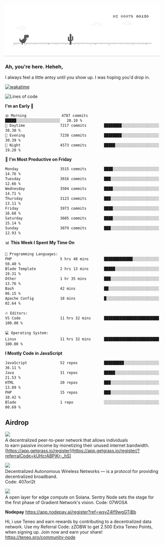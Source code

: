 
<div align="center">
    <img align="center" src="dino.gif">
</div>

### Ah, you're here. Heheh, 
I always feel a little antsy until you show up. I was hoping you'd drop in.

[![wakatime](https://wakatime.com/badge/user/8ad4afa2-1a56-40d1-a949-4663473915b6.svg)](https://wakatime.com/@mrepol742)

<!--START_SECTION:mrepol742-->
![Lines of code](https://img.shields.io/badge/From%20Hello%20World%20I%27ve%20Written-19.8%20million%20lines%20of%20code-blue)

**I'm an Early 🐤** 

```text
🌞 Morning                4787 commits        █████░░░░░░░░░░░░░░░░░░░░   20.10 % 
🌆 Daytime                7217 commits        ████████░░░░░░░░░░░░░░░░░   30.30 % 
🌃 Evening                7238 commits        ████████░░░░░░░░░░░░░░░░░   30.39 % 
🌙 Night                  4573 commits        █████░░░░░░░░░░░░░░░░░░░░   19.20 % 
```
📅 **I'm Most Productive on Friday** 

```text
Monday                   3515 commits        ████░░░░░░░░░░░░░░░░░░░░░   14.76 % 
Tuesday                  3016 commits        ███░░░░░░░░░░░░░░░░░░░░░░   12.66 % 
Wednesday                3504 commits        ████░░░░░░░░░░░░░░░░░░░░░   14.71 % 
Thursday                 3123 commits        ███░░░░░░░░░░░░░░░░░░░░░░   13.11 % 
Friday                   3973 commits        ████░░░░░░░░░░░░░░░░░░░░░   16.68 % 
Saturday                 3605 commits        ████░░░░░░░░░░░░░░░░░░░░░   15.14 % 
Sunday                   3079 commits        ███░░░░░░░░░░░░░░░░░░░░░░   12.93 % 
```


📊 **This Week I Spent My Time On** 

```text
💬 Programming Languages: 
PHP                      5 hrs 48 mins       █████████████░░░░░░░░░░░░   50.40 % 
Blade Template           2 hrs 13 mins       █████░░░░░░░░░░░░░░░░░░░░   19.31 % 
Other                    1 hr 35 mins        ███░░░░░░░░░░░░░░░░░░░░░░   13.76 % 
Bash                     42 mins             ██░░░░░░░░░░░░░░░░░░░░░░░   06.15 % 
Apache Config            18 mins             █░░░░░░░░░░░░░░░░░░░░░░░░   02.64 % 

🔥 Editors: 
VS Code                  11 hrs 32 mins      █████████████████████████   100.00 % 

💻 Operating System: 
Linux                    11 hrs 32 mins      █████████████████████████   100.00 % 
```

**I Mostly Code in JavaScript** 

```text
JavaScript               52 repos            █████████░░░░░░░░░░░░░░░░   36.11 % 
Java                     31 repos            █████░░░░░░░░░░░░░░░░░░░░   21.53 % 
HTML                     20 repos            ███░░░░░░░░░░░░░░░░░░░░░░   13.89 % 
PHP                      15 repos            ███░░░░░░░░░░░░░░░░░░░░░░   10.42 % 
Blade                    1 repo              ░░░░░░░░░░░░░░░░░░░░░░░░░   00.69 % 
```




<!--END_SECTION:mrepol742-->

## Airdrop
<img src="https://app.getgrass.io/_next/image?url=%2Fimages%2Flogos%2Fgrass-logo-dark.png&w=1920&q=75"><br>
A decentralized peer-to-peer network that allows individuals<br> to earn passive income by monetizing their unused internet bandwidth.<br>
[https://app.getgrass.io/register](https://app.getgrass.io/register/?referralCode=kUHcrABPjKr-_hS) 

<img src="https://pbs.twimg.com/profile_images/1811363474284417025/3yGX3CjY_400x400.jpg" width="100"><br>
Decentralized Autonomous Wireless Networks — is a protocol for providing decentralized broadband.<br>
Code: 407ori2t

<img src="https://images.sftcdn.net/images/t_app-icon-m/p/e0c30b4e-875f-4731-aea4-09a15c885a0a/24435018/gradient-sentry-node-logo" width="100"><br>
A open layer for edge compute on Solana. Sentry Node sets the stage for the first phase of Gradient Network's vision.
Code: 07WOSA

**Nodepay**
https://app.nodepay.ai/register?ref=wsyZ4lf9wgGTjBb

Hi, i use Teneo and earn rewards by contributing to a decentralized data network. Use my Referral Code: zZOBW to get 2.500 Extra Teneo Points, when signing up. Join now and earn your share! https://teneo.pro/community-node
